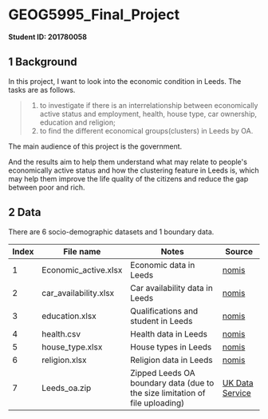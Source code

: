 # GEOG5995_Final_Project

**Student ID: 201780058**

## 1 Background

In this project, I want to look into the economic condition in Leeds. The tasks are as follows.

> 1. to investigate if there is an interrelationship between economically active status and employment, health, house type, car ownership, education and religion;
> 2. to find the different economical groups(clusters) in Leeds by OA.

The main audience of this project is the government.

And the results aim to help them understand what may relate to people's economically active status and how the clustering feature in Leeds is, which may help them improve the life quality of the citizens and reduce the gap between poor and rich.

## 2 Data

There are 6 socio-demographic datasets and 1 boundary data.

| Index | File name             | Notes                                                        | Source                                                       |
| ----- | --------------------- | ------------------------------------------------------------ | ------------------------------------------------------------ |
| 1     | Economic_active.xIsx  | Economic data in Leeds                                       | [nomis](https://www.nomisweb.co.uk/census/2011/qs601ew)      |
| 2     | car_availability.xlsx | Car availability data in Leeds                               | [nomis](https://www.nomisweb.co.uk/census/2011/ks404ew)      |
| 3     | education.xlsx        | Qualifications and student in Leeds                          | [nomis](https://www.nomisweb.co.uk/census/2011/ks501uk)      |
| 4     | health.csv            | Health data in Leeds                                         | [nomis](https://www.nomisweb.co.uk/census/2011/qs302ew)      |
| 5     | house_type.xlsx       | House types in Leeds                                         | [nomis](https://www.nomisweb.co.uk/census/2011/ks401ew)      |
| 6     | religion.xlsx         | Religion data in Leeds                                       | [nomis](https://www.nomisweb.co.uk/census/2011/ks209ew)      |
| 7     | Leeds_oa.zip          | Zipped Leeds OA boundary data (due to the size limitation of file uploading) | [UK Data Service](https://borders.ukdataservice.ac.uk/bds.html) |

